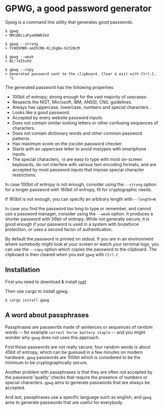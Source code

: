 # GPWG, a good password generator

Gpwg is a command line utility that generates good passwords.

```
$ gpwg
> NMc@8ciaPyoH8WbSkU

$ gpwg --strong
> FV8QSMBR-amZhCNb-KLjKgBa-b2328cM

$ gpwg --weak
> BL!74Z5vhU

$ gpwg --copy
> Generated password sent to the clipboard. Clear & exit with Ctrl-C.
  ^C
```


The generated password has the following properties:

- 100bit of entropy; strong enough for the vast majority of usecases.
- Respects the NIST, Microsoft, IBM, ANSSI, CNIL guidelines.
- Always has uppercase, lowercase, numbers and special characters.
- Looks like a good password.
- Accepted by every website password inputs.
- Does not contain similar looking letters or other confusing sequences of characters.
- Does not contain dictionary words and other common password patterns.
- Has maximum score on the zxcvbn password checker.
- Starts with an uppercase letter to avoid mistypes with smartphone inputs.
- The special characters, `!@` are easy to type with most on-screen keyboards,
  do not interfere with various text encoding formats, and are accepted by most
  password inputs that impose special character restrictions.

In case 100bit of entropy is not enough, consider using the `--strong` option for
a longer password with 160bit of entropy, fit for cryptographic needs.

If 160bit is not enough, you can specify an arbitrary length with `--length=N`

In case you find the password too long to type or remember, and cannot use a password
manager, consider using the `--weak` option. It produces a shorter password with 56bit
of entropy. While not generally secure, it is good enough if your password is used in a
system with bruteforce protection, or uses a second factor of authentication.

By default the password is printed on stdout. If you are in an environment where somebody
might look at your screen or watch your terminal logs, you can use the `--copy` option which
copies the password to the clipboard. The clipboard is then cleared when you exit `gpwg` with
`Ctrl-C`

## Installation

First you need to download & install [rust](https://www.rust-lang.org/tools/install)

Then use cargo to install gpwg.

```
$ cargo install gpwg
```

## A word about passphrases

Passphrases are passwords made of sentences or sequences of random words -- for example `correct horse battery staple` --
and you might wonder why `gpwg` does not uses this approach.

First those passwords are not really secure; four random words is about 45bit of entropy, which can be guessed in a few minutes
on modern hardware. `gpwg` passwords are 100bit which is considered to be the minimum to be cryptographically secure.

Another problem with passphrases is that they are often not accepted by the password 'quality' checks that require
the presence of numbers or special characters. `gpwg` aims to generate passwords that are always be accepted.

And last, passphrases use a specific language such as english, and `gpwg` aims to generate passwords that are useful for everybody.
